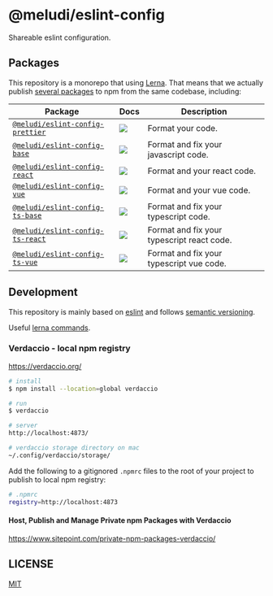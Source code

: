 # @meludi/eslint-config

Shareable eslint configuration.

## Packages

This repository is a monorepo that using [Lerna](https://github.com/lerna/lerna). That means that we actually publish [several packages](/packages) to npm from the same codebase, including:

| Package                                                                                                                 | Docs                                                                                                                                                                      | Description                                |
| ----------------------------------------------------------------------------------------------------------------------- | ------------------------------------------------------------------------------------------------------------------------------------------------------------------------- | ------------------------------------------ |
| [`@meludi/eslint-config-prettier`](https://github.com/meludi/eslint-config/tree/master/packages/eslint-config-prettier) | [![](https://img.shields.io/badge/docs-readme-orange.svg?style=flat-square)](https://github.com/meludi/eslint-config/tree/master/packages/eslint-config-prettier/#readme) | Format your code.                          |
| [`@meludi/eslint-config-base`](https://github.com/meludi/eslint-config/tree/master/packages/eslint-config-base)         | [![](https://img.shields.io/badge/docs-readme-orange.svg?style=flat-square)](https://github.com/meludi/eslint-config/tree/master/packages/eslint-config-base/#readme)     | Format and fix your javascript code.       |
| [`@meludi/eslint-config-react`](https://github.com/meludi/eslint-config/tree/master/packages/eslint-config-react)       | [![](https://img.shields.io/badge/docs-readme-orange.svg?style=flat-square)](https://github.com/meludi/eslint-config/tree/master/packages/eslint-config-react/#readme)    | Format and your react code.                |
| [`@meludi/eslint-config-vue`](https://github.com/meludi/eslint-config/tree/master/packages/eslint-config-vue)           | [![](https://img.shields.io/badge/docs-readme-orange.svg?style=flat-square)](https://github.com/meludi/eslint-config/tree/master/packages/eslint-config-vue/#readme)      | Format and your vue code.                  |
| [`@meludi/eslint-config-ts-base`](https://github.com/meludi/eslint-config/tree/master/packages/eslint-config-ts-base)   | [![](https://img.shields.io/badge/docs-readme-orange.svg?style=flat-square)](https://github.com/meludi/eslint-config/tree/master/packages/eslint-config-ts-base/#readme)  | Format and fix your typescript code.       |
| [`@meludi/eslint-config-ts-react`](https://github.com/meludi/eslint-config/tree/master/packages/eslint-config-ts-react) | [![](https://img.shields.io/badge/docs-readme-orange.svg?style=flat-square)](https://github.com/meludi/eslint-config/tree/master/packages/eslint-config-ts-react/#readme) | Format and fix your typescript react code. |
| [`@meludi/eslint-config-ts-vue`](https://github.com/meludi/eslint-config/tree/master/packages/eslint-config-ts-vue)     | [![](https://img.shields.io/badge/docs-readme-orange.svg?style=flat-square)](https://github.com/meludi/eslint-config/tree/master/packages/eslint-config-ts-vue/#readme)   | Format and fix your typescript vue code.   |

## Development

This repository is mainly based on [eslint](https://eslint.io/) and follows [semantic versioning](https://www.conventionalcommits.org/en/v1.0.0/).

Useful [lerna commands](https://lerna.js.org/docs/api-reference/commands).

### Verdaccio - local npm registry

https://verdaccio.org/

```sh
# install
$ npm install --location=global verdaccio

# run
$ verdaccio

# server
http://localhost:4873/

# verdaccio storage directory on mac
~/.config/verdaccio/storage/
```

Add the following to a gitignored `.npmrc` files to the root of your project to publish to local npm registry:

```sh
# .npmrc
registry=http://localhost:4873
```

#### Host, Publish and Manage Private npm Packages with Verdaccio

https://www.sitepoint.com/private-npm-packages-verdaccio/

## LICENSE

[MIT](LICENSE)
